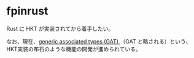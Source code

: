 # fpinrust

Rust に HKT が実装されてから着手したい。

なお、現在、[generic associated types (GAT) ](https://github.com/rust-lang/rfcs/blob/master/text/1598-generic_associated_types.md)（GAT と略される）という、HKT実装の布石のような機能の開発が進められている。
